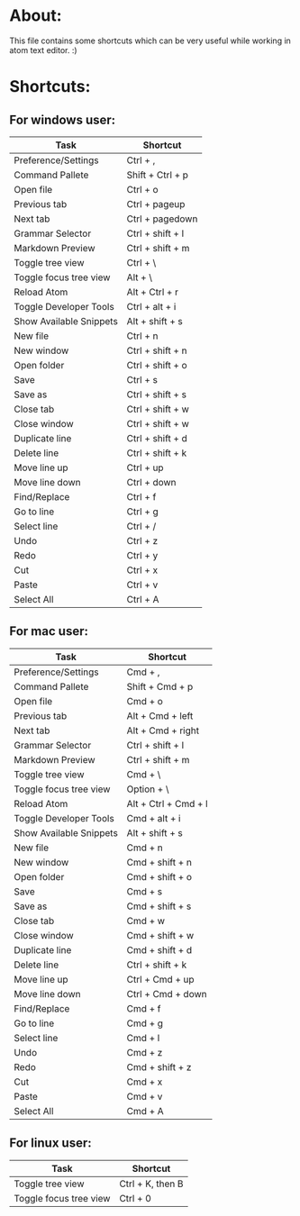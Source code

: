 # About:
This file contains some shortcuts which can be very useful while working in atom text editor. :)



# Shortcuts:

## For windows user:
| Task                    | Shortcut         |
| ----------------------- | ---------------- |
| Preference/Settings     | Ctrl + ,         |
| Command Pallete         | Shift + Ctrl + p |
| Open file               | Ctrl + o         |
| Previous tab            | Ctrl + pageup    |
| Next tab                | Ctrl + pagedown  |
| Grammar Selector        | Ctrl + shift + l |
| Markdown Preview        | Ctrl + shift + m |
| Toggle tree view        | Ctrl + \         |
| Toggle focus tree view  | Alt + \          |
| Reload Atom             | Alt + Ctrl + r   |
| Toggle Developer Tools  | Ctrl + alt + i   |
| Show Available Snippets | Alt + shift + s  |
| New file                | Ctrl + n         |
| New window              | Ctrl + shift + n |
| Open folder             | Ctrl + shift + o |
| Save                    | Ctrl + s         |
| Save as                 | Ctrl + shift + s |
| Close tab               | Ctrl + shift + w |
| Close window            | Ctrl + shift + w |
| Duplicate line          | Ctrl + shift + d |
| Delete line             | Ctrl + shift + k |
| Move line up            | Ctrl + up        |
| Move line down          | Ctrl + down      |
| Find/Replace            | Ctrl + f         |
| Go to line              | Ctrl + g         |
| Select line             | Ctrl + /         |
| Undo                    | Ctrl + z         |
| Redo                    | Ctrl + y         |
| Cut                     | Ctrl + x         |
| Paste                   | Ctrl + v         |
| Select All              | Ctrl + A         |

## For mac user:

| Task                    | Shortcut             |
| ----------------------- | -------------------- |
| Preference/Settings     | Cmd + ,              |
| Command Pallete         | Shift + Cmd + p      |
| Open file               | Cmd + o              |
| Previous tab            | Alt + Cmd + left     |
| Next tab                | Alt + Cmd + right    |
| Grammar Selector        | Ctrl + shift + l     |
| Markdown Preview        | Ctrl + shift + m     |
| Toggle tree view        | Cmd + \              |
| Toggle focus tree view  | Option + \           |
| Reload Atom             | Alt + Ctrl + Cmd + l |
| Toggle Developer Tools  | Cmd + alt + i        |
| Show Available Snippets | Alt + shift + s      |
| New file                | Cmd + n              |
| New window              | Cmd + shift + n      |
| Open folder             | Cmd + shift + o      |
| Save                    | Cmd + s              |
| Save as                 | Cmd + shift + s      |
| Close tab               | Cmd + w              |
| Close window            | Cmd + shift + w      |
| Duplicate line          | Cmd + shift + d      |
| Delete line             | Ctrl + shift + k     |
| Move line up            | Ctrl + Cmd + up      |
| Move line down          | Ctrl + Cmd + down    |
| Find/Replace            | Cmd + f              |
| Go to line              | Cmd + g              |
| Select line             | Cmd +  l             |
| Undo                    | Cmd + z              |
| Redo                    | Cmd + shift + z      |
| Cut                     | Cmd + x              |
| Paste                   | Cmd + v              |
| Select All              | Cmd + A              |

## For linux user:
| Task                    | Shortcut             |
| ----------------------- | -------------------- |
| Toggle tree view        | Ctrl + K, then B     |
| Toggle focus tree view  | Ctrl + 0             |
